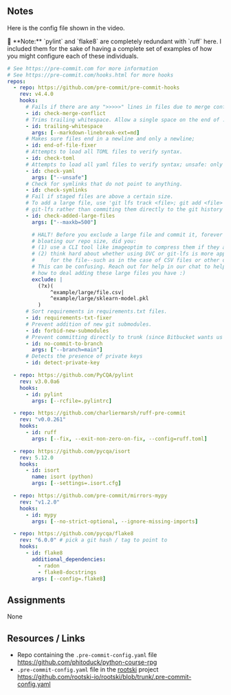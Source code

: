 ## Notes

Here is the config file shown in the video.

<aside>
📌 **Note:** `pylint` and `flake8` are completely redundant with `ruff` here. I included them for the sake of having a complete set of examples of how you might configure each of these individuals.

</aside>

```yaml
# See https://pre-commit.com for more information
# See https://pre-commit.com/hooks.html for more hooks
repos:
  - repo: https://github.com/pre-commit/pre-commit-hooks
    rev: v4.4.0
    hooks:
      # Fails if there are any ">>>>>" lines in files due to merge conflicts.
      - id: check-merge-conflict
      # Trims trailing whitespace. Allow a single space on the end of .md lines for hard line breaks.
      - id: trailing-whitespace
        args: [--markdown-linebreak-ext=md]
      # Makes sure files end in a newline and only a newline;
      - id: end-of-file-fixer
      # Attempts to load all TOML files to verify syntax.
      - id: check-toml
      # Attempts to load all yaml files to verify syntax; unsafe: only check syntax, do not load yaml
      - id: check-yaml
        args: ["--unsafe"]
      # Check for symlinks that do not point to anything.
      - id: check-symlinks
      # Fail if staged files are above a certain size.
      # To add a large file, use 'git lfs track <file>; git add <file> to track large files with
      # git-lfs rather than commiting them directly to the git history
      - id: check-added-large-files
        args: ["--maxkb=500"]

        # HALT! Before you exclude a large file and commit it, forever
        # bloating our repo size, did you:
        # (1) use a CLI tool like imageoptim to compress them if they are images
        # (2) think hard about whether using DVC or git-lfs is more appropriate
        #     for the file--such as in the case of CSV files or other data
        # This can be confusing. Reach out for help in our chat to help decide
        # how to deal adding these large files you have :)
        exclude: |
          (?x)(
              ^example/large/file.csv|
              ^example/large/sklearn-model.pkl
          )
      # Sort requirements in requirements.txt files.
      - id: requirements-txt-fixer
      # Prevent addition of new git submodules.
      - id: forbid-new-submodules
      # Prevent committing directly to trunk (since Bitbucket wants us to pay for this feature)
      - id: no-commit-to-branch
        args: ["--branch=main"]
      # Detects the presence of private keys
      - id: detect-private-key

  - repo: https://github.com/PyCQA/pylint
    rev: v3.0.0a6
    hooks:
      - id: pylint
        args: [--rcfile=.pylintrc]

  - repo: https://github.com/charliermarsh/ruff-pre-commit
    rev: "v0.0.261"
    hooks:
      - id: ruff
        args: [--fix, --exit-non-zero-on-fix, --config=ruff.toml]

  - repo: https://github.com/pycqa/isort
    rev: 5.12.0
    hooks:
      - id: isort
        name: isort (python)
        args: [--settings=.isort.cfg]

  - repo: https://github.com/pre-commit/mirrors-mypy
    rev: "v1.2.0"
    hooks:
      - id: mypy
        args: [--no-strict-optional, --ignore-missing-imports]

  - repo: https://github.com/pycqa/flake8
    rev: "6.0.0" # pick a git hash / tag to point to
    hooks:
      - id: flake8
        additional_dependencies:
          - radon
          - flake8-docstrings
        args: [--config=.flake8]
```

## Assignments

None

## Resources / Links

- Repo containing the `.pre-commit-config.yaml` file https://github.com/phitoduck/python-course-rpg
- `.pre-commit-config.yaml` file in the [rootski](https://www.rootski.io/#/) project https://github.com/rootski-io/rootski/blob/trunk/.pre-commit-config.yaml